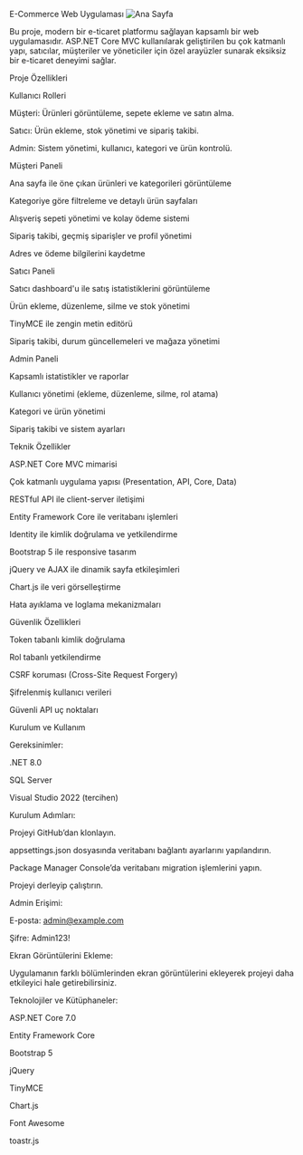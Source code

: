 E-Commerce Web Uygulaması
![Ana Sayfa](https://img001.prntscr.com/file/img001/Tjmr2fneSD2WWVbP334SvA.png)

Bu proje, modern bir e-ticaret platformu sağlayan kapsamlı bir web uygulamasıdır. ASP.NET Core MVC kullanılarak geliştirilen bu çok katmanlı yapı, satıcılar, müşteriler ve yöneticiler için özel arayüzler sunarak eksiksiz bir e-ticaret deneyimi sağlar.

Proje Özellikleri

Kullanıcı Rolleri

Müşteri: Ürünleri görüntüleme, sepete ekleme ve satın alma.

Satıcı: Ürün ekleme, stok yönetimi ve sipariş takibi.

Admin: Sistem yönetimi, kullanıcı, kategori ve ürün kontrolü.

Müşteri Paneli

Ana sayfa ile öne çıkan ürünleri ve kategorileri görüntüleme

Kategoriye göre filtreleme ve detaylı ürün sayfaları

Alışveriş sepeti yönetimi ve kolay ödeme sistemi

Sipariş takibi, geçmiş siparişler ve profil yönetimi

Adres ve ödeme bilgilerini kaydetme

Satıcı Paneli

Satıcı dashboard'u ile satış istatistiklerini görüntüleme

Ürün ekleme, düzenleme, silme ve stok yönetimi

TinyMCE ile zengin metin editörü

Sipariş takibi, durum güncellemeleri ve mağaza yönetimi

Admin Paneli

Kapsamlı istatistikler ve raporlar

Kullanıcı yönetimi (ekleme, düzenleme, silme, rol atama)

Kategori ve ürün yönetimi

Sipariş takibi ve sistem ayarları

Teknik Özellikler

ASP.NET Core MVC mimarisi

Çok katmanlı uygulama yapısı (Presentation, API, Core, Data)

RESTful API ile client-server iletişimi

Entity Framework Core ile veritabanı işlemleri

Identity ile kimlik doğrulama ve yetkilendirme

Bootstrap 5 ile responsive tasarım

jQuery ve AJAX ile dinamik sayfa etkileşimleri

Chart.js ile veri görselleştirme

Hata ayıklama ve loglama mekanizmaları

Güvenlik Özellikleri

Token tabanlı kimlik doğrulama

Rol tabanlı yetkilendirme

CSRF koruması (Cross-Site Request Forgery)

Şifrelenmiş kullanıcı verileri

Güvenli API uç noktaları

Kurulum ve Kullanım

Gereksinimler:

.NET 8.0

SQL Server

Visual Studio 2022 (tercihen)

Kurulum Adımları:

Projeyi GitHub’dan klonlayın.

appsettings.json dosyasında veritabanı bağlantı ayarlarını yapılandırın.

Package Manager Console’da veritabanı migration işlemlerini yapın.

Projeyi derleyip çalıştırın.

Admin Erişimi:

E-posta: admin@example.com

Şifre: Admin123!

Ekran Görüntülerini Ekleme:

Uygulamanın farklı bölümlerinden ekran görüntülerini ekleyerek projeyi daha etkileyici hale getirebilirsiniz.

Teknolojiler ve Kütüphaneler:

ASP.NET Core 7.0

Entity Framework Core

Bootstrap 5

jQuery

TinyMCE

Chart.js

Font Awesome

toastr.js
